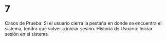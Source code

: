# 7

Casos de Prueba: Si el usuario cierra la pestaña en donde se encuentra el sistema, tendra que volver a iniciar sesión.
Historia de Usuario: Iniciar sesión en el sistema